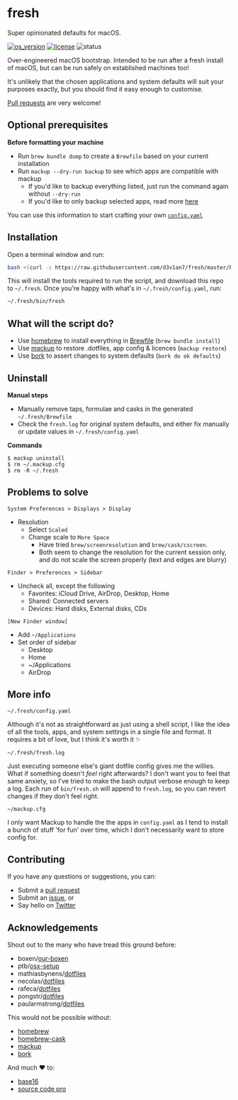 # fresh

Super opinionated defaults for macOS.

[![os_version](https://img.shields.io/badge/macOS-10.13-blue.svg?maxAge=2592000)](https://www.apple.com/macos/high-sierra/)
[![license](https://img.shields.io/github/license/mashape/apistatus.svg?maxAge=2592000)](LICENSE.md)
![status](https://img.shields.io/badge/status-not_widely_tested-orange.svg?maxAge=2592000)

Over-engineered macOS bootstrap. Intended to be run after a fresh install of macOS, but can be run safely on established machines too!

It's unlikely that the chosen applications and system defaults will suit your purposes exactly, but you should find it easy enough to customise.

[Pull requests](https://help.github.com/articles/creating-a-pull-request/) are very welcome!

## Optional prerequisites

**Before formatting your machine**
- Run `brew bundle dump` to create a `Brewfile` based on your current installation
- Run `mackup --dry-run backup` to see which apps are compatible with mackup
  - If you'd like to backup everything listed, just run the command again without `--dry-run`
  - If you'd like to only backup selected apps, read more [here](https://github.com/lra/mackup/blob/master/doc/README.md#applications)

You can use this information to start crafting your own [`config.yaml`](config.yaml)

## Installation

Open a terminal window and run:
``` sh
bash <(curl -s https://raw.githubusercontent.com/d3v1an7/fresh/master/bin/setup)
```

This will install the tools required to run the script, and download this repo to `~/.fresh`.
Once you're happy with what's in `~/.fresh/config.yaml`, run:
``` sh
~/.fresh/bin/fresh
```

## What will the script do?

- Use [homebrew](https://github.com/Homebrew/brew) to install everything in [Brewfile](Brewfile) (`brew bundle install`)
- Use [mackup](https://github.com/lra/mackup) to restore .dotfiles, app config & licences (`mackup restore`)
- Use [bork](https://github.com/mattly/bork) to assert changes to system defaults (`bork do ok defaults`)

## Uninstall

**Manual steps**
- Manually remove taps, formulae and casks in the generated `~/.fresh/Brewfile`
- Check the `fresh.log` for original system defaults, and either fix manually or update values in `~/.fresh/config.yaml`

**Commands**
```
$ mackup uninstall
$ rm ~/.mackup.cfg
$ rm -R ~/.fresh
```

## Problems to solve

`System Preferences > Displays > Display`
- Resolution
  - Select `Scaled`
  - Change scale to `More Space`
    - Have tried `brew/screenresolution` and `brew/cask/cscreen`.
    - Both seem to change the resolution for the current session only, and do not scale the screen properly (text and edges are blurry)

`Finder > Preferences > Sidebar`
- Uncheck all, except the following
  - Favorites: iCloud Drive, AirDrop, Desktop, Home
  - Shared: Connected servers
  - Devices: Hard disks, External disks, CDs

`[New Finder window]`
- Add `~/Applications`
- Set order of sidebar
  - Desktop
  - Home
  - ~/Applications
  - AirDrop

## More info

`~/.fresh/config.yaml`

Although it's not as straightforward as just using a shell script, I like the idea of all the tools, apps, and system settings in a single file and format. It requires a bit of love, but I think it's worth it :sparkles:

 `~/.fresh/fresh.log`

Just executing someone else's giant dotfile config gives me the willies. What if something doesn't _feel_ right afterwards? I don't want you to feel that same anxiety, so I've tried to make the bash output verbose enough to keep a log. Each run of `bin/fresh.sh` will append to `fresh.log`, so you can revert changes if they don't feel right.

`~/mackup.cfg`

I only want Mackup to handle the the apps in `config.yaml` as I tend to install a bunch of stuff 'for fun' over time, which I don't necessarily want to store config for.

## Contributing

If you have any questions or suggestions, you can:
- Submit a [pull request](https://github.com/d3v1an7/fresh/pull/new/master)
- Submit an [issue](https://github.com/d3v1an7/fresh/issues/new), or
- Say hello on [Twitter](https://twitter.com/d3v1an7)

## Acknowledgements

Shout out to the many who have tread this ground before:
- boxen/[our-boxen](https://boxen.github.com/)
- ptb/[osx-setup](https://github.com/ptb/Mac-OS-X-Lion-Setup)
- mathiasbynens/[dotfiles](https://github.com/mathiasbynens/dotfiles)
- necolas/[dotfiles](https://github.com/necolas/dotfiles)
- rafeca/[dotfiles](https://github.com/rafeca/dotfiles)
- pongstr/[dotfiles](https://github.com/pongstr/dotfiles)
- paularmstrong/[dotfiles](https://github.com/paularmstrong/dotfiles)

This would not be possible without:
- [homebrew](https://github.com/Homebrew/brew)
- [homebrew-cask](https://github.com/caskroom/homebrew-cask)
- [mackup](https://github.com/lra/mackup)
- [bork](https://github.com/mattly/bork)

And much :heart: to:
- [base16](https://github.com/chriskempson/base16)
- [source code pro](https://github.com/adobe-fonts/source-code-pro)
